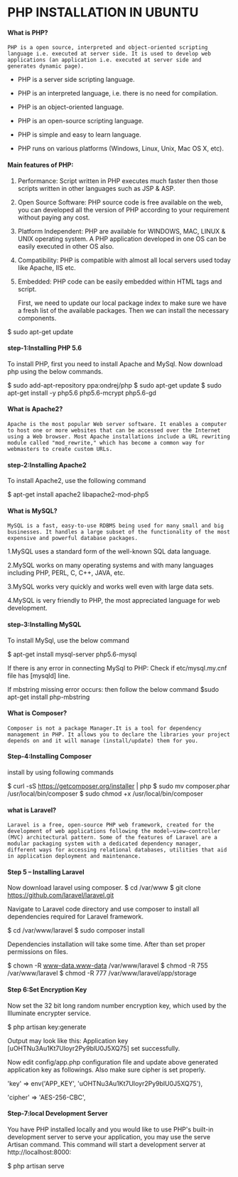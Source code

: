 ﻿# PHP INSTALLATION IN UBUNTU 

#### What is PHP?

	PHP is a open source, interpreted and object-oriented scripting language i.e. executed at server side. It is used to develop web applications (an application i.e. executed at server side and generates dynamic page).

* PHP is a server side scripting language.

* PHP is an interpreted language, i.e. there is no need for compilation.

* PHP is an object-oriented language.

* PHP is an open-source scripting language.

* PHP is simple and easy to learn language.

* PHP runs on various platforms (Windows, Linux, Unix, Mac OS X, etc).

#### Main features of PHP:


1. Performance: Script written in PHP executes much faster then those scripts written in other languages such as JSP & ASP.

2. Open Source Software: PHP source code is free available on the web, you can developed all the version of PHP according to your requirement without paying any cost.

3. Platform Independent: PHP are available for WINDOWS, MAC, LINUX & UNIX operating system. A PHP application developed in one OS can be easily executed in other OS also.

4. Compatibility: PHP is compatible with almost all local servers used today like Apache, IIS etc.

5. Embedded: PHP code can be easily embedded within HTML tags and script.

	First, we need to update our local package index to make sure we have a fresh list of the available packages. Then we can install the necessary components.

$ sudo apt-get update

#### step-1:Installing PHP 5.6

To install PHP, first you need to install Apache and MySql.
Now download php using the below commands.

$ sudo add-apt-repository ppa:ondrej/php
$ sudo apt-get update
$ sudo apt-get install -y php5.6 php5.6-mcrypt php5.6-gd

#### What is Apache2?
	Apache is the most popular Web server software. It enables a computer to host one or more websites that can be accessed over the Internet using a Web browser. Most Apache installations include a URL rewriting module called "mod_rewrite," which has become a common way for webmasters to create custom URLs.

#### step-2:Installing Apache2

To install Apache2, use the following command

$ apt-get install apache2 libapache2-mod-php5

#### What is MySQL?

	MySQL is a fast, easy-to-use RDBMS being used for many small and big businesses. It handles a large subset of the functionality of the most expensive and powerful database packages.

1.MySQL uses a standard form of the well-known SQL data language.

2.MySQL works on many operating systems and with many languages including PHP, PERL, C, C++, JAVA, etc.

3.MySQL works very quickly and works well even with large data sets.

4.MySQL is very friendly to PHP, the most appreciated language for web development.

#### step-3:Installing MySQL

To install MySql, use the below command

$ apt-get install mysql-server php5.6-mysql

If there is any error in connecting MySql to PHP:
 Check if etc/mysql.my.cnf file has [mysqld] line.

If mbstring missing error occurs:
 then follow the below command
 $sudo apt-get install php-mbstring
 
#### What is Composer?
	Composer is not a package Manager.It is a tool for dependency management in PHP. It allows you to declare the libraries your project depends on and it will manage (install/update) them for you.

#### Step-4:Installing Composer
install by using following commands

$ curl -sS https://getcomposer.org/installer | php
$ sudo mv composer.phar /usr/local/bin/composer
$ sudo chmod +x /usr/local/bin/composer

#### what is Laravel?
	Laravel is a free, open-source PHP web framework, created for the development of web applications following the model–view–controller (MVC) architectural pattern. Some of the features of Laravel are a modular packaging system with a dedicated dependency manager, different ways for accessing relational databases, utilities that aid in application deployment and maintenance.

#### Step 5 – Installing Laravel

Now download laravel using composer.
$ cd /var/www
$ git clone https://github.com/laravel/laravel.git

Navigate to Laravel code directory and use composer to install all dependencies required for Laravel framework.

$ cd /var/www/laravel
$ sudo composer install

Dependencies installation will take some time. After than set proper permissions on files.

$ chown -R www-data.www-data /var/www/laravel
$ chmod -R 755 /var/www/laravel
$ chmod -R 777 /var/www/laravel/app/storage

#### Step 6:Set Encryption Key

Now set the 32 bit long random number encryption key, which used by the Illuminate encrypter service.

$ php artisan key:generate

Output may look like this: Application key [uOHTNu3Au1Kt7Uloyr2Py9blU0J5XQ75] set successfully.

Now edit config/app.php configuration file and update above generated application key as followings. Also make sure cipher is set properly.

'key' => env('APP_KEY', 'uOHTNu3Au1Kt7Uloyr2Py9blU0J5XQ75'),

'cipher' => 'AES-256-CBC',

#### Step-7:local Development Server

 You have PHP installed locally and you would like to use PHP's built-in development server to serve your application, you may use the serve Artisan command. This command will start a development server at http://localhost:8000:

$ php artisan serve

